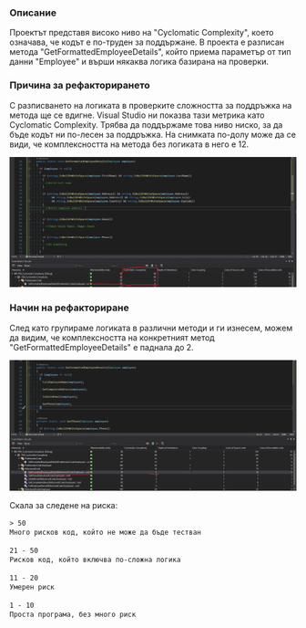 ﻿### Описание
Проектът представя високо ниво на "Cyclomatic Complexity", което означава, че кодът е по-труден за поддържане. 
В проекта e разписан метода "GetFormattedEmployeeDetails", който приема параметър от тип данни "Employee" и върши някаква логика базирана на проверки.

### Причина за рефакторирането
С разписването на логиката в проверките сложността за поддръжка на метода ще се вдигне. Visual Studio ни показва тази метрика като Cyclomatic Complexity.
Трябва да поддържаме това ниво ниско, за да бъде кодът ни по-лесен за поддръжка. На снимката по-долу може да се види, че комплексността на метода без логиката 
в него е 12.

![На снимката се вижда, че комплексността на метода "GetFormattedEmployeeDetails" е 12](https://github.com/Botche/CodeAnalysisMetrics/blob/main/src/P04_CyclomaticComplexity/ProblematicCode.png?raw=true)

### Начин на рефакториране
След като групираме логиката в различни методи и ги изнесем, можем да видим, че комплексността на конкретният метод "GetFormattedEmployeeDetails" е паднала до 2.

![На снимката се вижда, че комплексността на метода "GetFormattedEmployeeDetails" е 2](https://github.com/Botche/CodeAnalysisMetrics/blob/main/src/P04_CyclomaticComplexity/RefactoredCode.png?raw=true)

Скала за следене на риска:
```
> 50
Много рисков код, който не може да бъде тестван

21 - 50
Рисков код, който включва по-сложна логика

11 - 20
Умерен риск

1 - 10
Проста програма, без много риск
```
